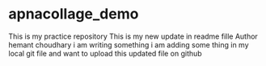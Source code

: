 # apnacollage_demo
This is my practice repository
This is my new update in readme fille
Author hemant choudhary
i am writing something 
i am adding some thing in my local git file
and want to upload this updated file on github
